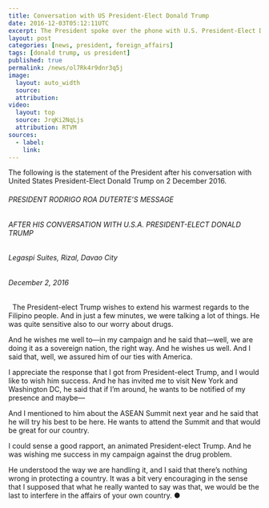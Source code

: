 ```yaml
---
title: Conversation with US President-Elect Donald Trump
date: 2016-12-03T05:12:11UTC
excerpt: The President spoke over the phone with U.S. President-Elect Donald Trump on 2 December 2016 from Malacañan Palace.
layout: post
categories: [news, president, foreign_affairs]
tags: [donald trump, us president]
published: true
permalink: /news/ol7Rk4r9dnr3q5j
image:
  layout: auto_width
  source: 
  attribution: 
video:
  layout: top
  source: JrqKi2NqLjs
  attribution: RTVM
sources:
  - label:
    link:
---
```


The following is the statement of the President after his conversation with United States President-Elect Donald Trump on 2 December 2016.

###### PRESIDENT RODRIGO ROA DUTERTE’S MESSAGE

###### AFTER HIS CONVERSATION WITH U.S.A. PRESIDENT-ELECT DONALD TRUMP

###### Legaspi Suites, Rizal, Davao City

###### December 2, 2016
 
The President-elect Trump wishes to extend his warmest regards to the Filipino people. And in just a few minutes, we were talking a lot of things. He was quite sensitive also to our worry about drugs.

And he wishes me well to—in my campaign and he said that—well, we are doing it as a sovereign nation, the right way. And he wishes us well. And I said that, well, we assured him of our ties with America.

I appreciate the response that I got from President-elect Trump, and I would like to wish him success. And he has invited me to visit New York and Washington DC, he said that if I’m around, he wants to be notified of my presence and maybe—

And I mentioned to him about the ASEAN Summit next year and he said that he will try his best to be here. He wants to attend the Summit and that would be great for our country.

I could sense a good rapport, an animated President-elect Trump. And he was wishing me success in my campaign against the drug problem.

He understood the way we are handling it, and I said that there’s nothing wrong in protecting a country. It was a bit very encouraging in the sense that I supposed that what he really wanted to say was that, we would be the last to interfere in the affairs of your own country.
&#x25cf;
